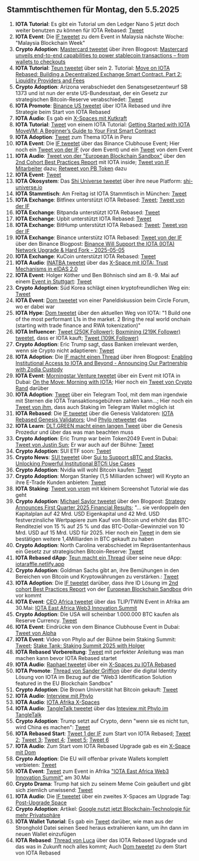 ## Stammtischthemen für Montag, den 5.5.2025

1. **IOTA Tutorial**: Es gibt ein Tutorial um den Ledger Nano S jetzt doch weiter benutzen zu können für IOTA Rebased: [Tweet](https://x.com/Cigamatoi/status/1916882833949311245) 
2. **IOTA Event**: Die [IF tweetet](https://x.com/iota/status/1916905844517613646) zu dem Event in Malaysia nächste Woche: "Malaysia Blockchain Week"
3. **Crypto Adoption**: [Mastercard tweetet](https://x.com/MastercardNews/status/1916896208187986114) über ihren Blogpost: [Mastercard unveils end-to-end capabilities to power stablecoin transactions – from wallets to checkouts](https://www.mastercard.com/news/press/2025/april/mastercard-unveils-end-to-end-capabilities-to-power-stablecoin-transactions-from-wallets-to-checkouts/)
4. **IOTA Tutorial**: [Teun tweetet](https://x.com/teunvw5/status/1916865321345876255) über sein 2. Tutorial: [Move on IOTA Rebased: Building a Decentralized Exchange Smart Contract. Part 2: Liquidity Providers and Fees](https://teunvw14.github.io/posts/iota-move-dex-pt2/)
5. **Crypto Adoption**: Arizona verabschiedet den Senatsgesetzentwurf SB 1373 und ist nun der erste US-Bundesstaat, der ein Gesetz zur strategischen Bitcoin-Reserve verabschiedet: [Tweet](https://x.com/SimplyBitcoinTV/status/1916962843599003812)
6. **IOTA Promote**: [Binance US tweetet](https://x.com/BinanceUS/status/1916981121511805093) über IOTA Rebased und ihre Strategie beim Start von IOTA Rebased
7. **IOTA Audio**: Es gab ein [X-Spaces mit Kutkraft](https://x.com/kutkraft/status/1917115467292152294)
8. **IOTA Tutorial**: [Tweet](https://x.com/zizicrypt/status/1916796912524538349) von einem IOTA Tutorial: [Getting Started with IOTA MoveVM: A Beginner’s Guide to Your First Smart Contract](https://medium.com/@cryptogrowthmarketer/getting-started-with-iota-movevm-a-beginners-guide-to-your-first-smart-contract-32e96bd51733)
9. **IOTA Adoption**: [Tweet](https://x.com/reht100/status/1916965311296786548) zum Thema IOTA in Peru
10. **IOTA Event**: Die [IF tweetet](https://x.com/iota/status/1917202214914768916) über das Binance Clubhouse Event; Hier noch ein [Tweet von der IF](https://x.com/iota/status/1917474004316626960) (vor dem Event) und ein [Tweet](https://x.com/iota/status/1917558691789709699) von dem Event
11. **IOTA Audio**: [Tweet von der "European Blockchain Sandbox"](https://x.com/EuropeanSandbox/status/1917158733593088301) über den [2nd Cohort Best Practices Report](https://blockchain-observatory.ec.europa.eu/2nd-cohort-best-practices-report_en) mit IOTA inside; [Tweet von IF Mitarbeiter](https://x.com/_tomjansson/status/1917219722766307706) dazu; [Retweet von PB Token](https://x.com/pbtokn/status/1917326820564939064) dazu
12. **IOTA Event**: [Tweet](https://x.com/ETOSPHERES/status/1917202825869693428)
13. **IOTA Ökosystem**: Das [Shi Universe tweetet](https://x.com/Shiuniverse/status/1917262543178928260) über ihre neue Platform: [shi-universe.io](https://shi-universe.io/)
14. **IOTA Stammtisch**: Am Freitag ist IOTA Stammtisch in München: [Tweet](https://x.com/IotaMunchen/status/1917299158429659303)
15. **IOTA Exchange**: Bitfinex unterstützt IOTA Rebased: [Tweet](https://x.com/GMZeusINV/status/1917252572420677930); [Tweet von der IF](https://x.com/iota/status/1918219597884301427)
16. **IOTA Exchange**: Bitpanda unterstützt IOTA Rebased: [Tweet](https://x.com/dlt_green/status/1917189650369724862)
17. **IOTA Exchange**: Upbit unterstützt IOTA Rebased: [Tweet](https://x.com/GMZeusINV/status/1917554165284495542)
18. **IOTA Exchange**: BitHump unterstützt IOTA Rebased: [Tweet](https://x.com/GMZeusINV/status/1918154756675064175); [Tweet von der IF](https://x.com/iota/status/1918206859279847674)
19. **IOTA Exchange**: Binance unterstütz IOTA Rebased: [Tweet von der IF](https://x.com/iota/status/1918190704075088113) über den Binance Blogpost: [Binance Will Support the IOTA (IOTA) Network Upgrade & Hard Fork - 2025-05-05](https://www.binance.com/en/support/announcement/detail/a18db274720642c0a0c20d477a431ad6)
20. **IOTA Exchange**: KuCoin unterstützt IOTA Rebased: [Tweet](https://x.com/GMZeusINV/status/1919003099550642629)
21. **IOTA Audio**: [INATBA tweetet](https://x.com/INATBA_org/status/1917142457113890929) über das [X-Space mit IOTA: Trust Mechanisms in eIDAS 2.0](https://x.com/i/spaces/1kvKpyVERQgGE)
22. **IOTA Event**: Holger Köther und Ben Böhnisch sind am 8.-9. Mai auf einem [Event in Stuttgart](https://event.cyberlaend.eu/willkommen): [Tweet](https://x.com/ETOSPHERES/status/1917202825869693428)
23. **Crypto Adoption**: Süd Korea schlägt einen kryptofreundlichen Weg ein: [Tweet](https://x.com/BTC_Archive/status/1917165808364462147)
24. **IOTA Event**: [Dom tweetet](https://x.com/DomSchiener/status/1917252543392215250) von einer Paneldiskussion beim Circle Forum, wo er dabei war
25. **IOTA Hype**: [Dom tweetet](https://x.com/DomSchiener/status/1917250332729708753) über den aktuellen Weg von IOTA: "1 Build one of the most performant L1s in the market. 2 Bring the real world onchain (starting with trade finance and RWA tokenization)"
26. **IOTA Influencer**: [Tweet (250K Follower)](https://x.com/QuintenFrancois/status/1917502934805266549); [Boxmining (219K Follower) tweetet](https://x.com/boxmining/status/1918598722692526373), dass er IOTA kauft; [Tweet (109K Follower)](https://x.com/Mechnft/status/1918440379223048213)
27. **Crypto Adoption**: Eric Trump sagt, dass Banken irrelevant werden, wenn sie Crypto nicht adaptieren: [Tweet](https://x.com/RWAwatchlist_/status/1917524349126598768)
28. **IOTA Adoption**: Die [IF macht einen Thread](https://x.com/iota/status/1917564600997839006) über ihren Blogpost: [Enabling Institutional Access to IOTA and Beyond - Announcing Our Partnership with Zodia Custody](https://blog.iota.org/iota-partnership-zodia/)
29. **IOTA Event**: [Morningstar Venture tweetet](https://x.com/Morningstar_VC/status/1917549281550164189) über ein Event mit IOTA in Dubai: [On the Move: Morning with IOTA](https://lu.ma/iota-37xdubai); Hier noch ein [Tweet von Crypto Rand](https://x.com/crypto_rand/status/1917840781664284716) darüber
30. **IOTA Adoption**: [Tweet](https://x.com/RodionVikol/status/1917569461223149614) über ein Telegram Tool, mit dem man irgendwie mit Sternen die IOTA Transaktionsgebühren zahlen kann...; Hier noch ein [Tweet von ihm](https://x.com/RodionVikol/status/1918582030494822754), dass auch Staking im Telegram Wallet möglich ist
31. **IOTA Rebased**: Die [IF tweetet](https://x.com/iota/status/1917926988989202578) über die Genesis Validatoren: [IOTA Rebased Genesis Validators](https://blog.iota.org/iota-rebased-genesis-validators/); Und [Phylo retweetet](https://x.com/PhyloIota/status/1917999118250909927) das
32. **IOTA Learn**: [DLT.GREEN macht einen langen Tweet](https://x.com/dlt_green/status/1917929540971827564) über die Genesis Prozedur und über das was man beachten muss
33. **Crypto Adoption**: Eric Trump war beim Token2049 Event in Dubai: [Tweet von Justin Sun](https://x.com/justinsuntron/status/1917965038578454875); Er war auch auf der Bühne: [Tweet](https://x.com/Cointelegraph/status/1917871139096822183)
34. **Crypto Adoption**: SUI ETF soon: [Tweet](https://x.com/matteodotsui/status/1917925925540286699)
35. **Crypto News**: [SUI tweetet](https://x.com/SuiNetwork/status/1917868560363167773) über [Sui to Support sBTC and Stacks, Unlocking Powerful Institutional BTCfi Use Cases](https://blog.sui.io/sbtc-stacks-btcfi/)
36. **Crypto Adoption**: Nvidia will wohl Bitcoin kaufen: [Tweet](https://x.com/cryptobeastreal/status/1917876267610943756)
37. **Crypto Adoption**: Morgan Stanley (1,5 Milliarden schwer) will Krypto an ihre E-Trade Kunden anbieten: [Tweet](https://x.com/BitcoinMagazine/status/1917895168117846510)
38. **IOTA Staking**: [Tweet von vrom](https://x.com/Vrom14286662/status/1918193631556411768) mit kleinem Screenshot Tutorial wie das geht
39. **Crypto Adoption**: [Michael Saylor tweetet](https://x.com/saylor/status/1918034658878513408) über den Blogpost: [Strategy Announces First Quarter 2025 Financial Results](https://www.strategy.com/press/strategy-announces-first-quarter-2025-financial-results_05-01-2025); "... sie verdoppeln den Kapitalplan auf 42 Mrd. USD Eigenkapital und 42 Mrd. USD festverzinsliche Wertpapiere zum Kauf von Bitcoin und erhöht das BTC-Renditeziel von 15 % auf 25 % und das BTC-Dollar-Gewinnziel von 10 Mrd. USD auf 15 Mrd. USD für 2025. Hier noch ein [Tweet](https://x.com/Saylorsatsire/status/1918282877227123193) in dem sie bestätigen weitere 1,4Milliarden in BTC gekauft zu haben
40. **Crypto Adoption**: North Carolina verabschiedet im Repräsentantenhaus ein Gesetz zur strategischen Bitcoin-Reserve: [Tweet](https://x.com/BTC_Archive/status/1917679972614856752)
41. **IOTA Rebased dApp**: [Teun macht ein Thread](https://x.com/teunvw5/status/1917567987273421140) über seine neue dApp: [iotaraffle.netlify.app](https://iotaraffle.netlify.app/)
42. **Crypto Adoption**: Goldman Sachs gibt an, ihre Bemühungen in den Bereichen von Bitcoin und Kryptowährungen zu verstärken.: [Tweet](https://x.com/BitcoinMagazine/status/1918274947912266078)
43. **IOTA Adoption**: Die [IF tweetet](https://x.com/iota/status/1918299859511021762) darüber, dass ihre ID Lösung im [2nd cohort Best Practices Report](https://blockchain-observatory.ec.europa.eu/2nd-cohort-best-practices-report_en) von der [European Blockchain Sandbox](https://x.com/EuropeanSandbox) drin vor kommt
44. **IOTA Event**: [CEO Africa tweetet](https://x.com/dx5ve/status/1918239884168376775) über das TLIP/TWIN Event in Afrika am 30.Mai: [IOTA East Africa Web3 Innovation Summit](https://lnkd.in/dqVPvBME)
45. **Crypto Adoption**: Die USA will scheinbar 1.000.000 BTC kaufen als Reserve Currency. [Tweet](https://x.com/WatcherGuru/status/1918335342324937160)
46. **IOTA Event**: Eindrücke von dem Binance Clubhouse Event in Dubai: [Tweet von Alpha](https://x.com/0xRimac/status/1918322441790935194)
47. **IOTA Event**: Video von Phylo auf der Bühne beim Staking Summit: [Tweet](https://x.com/StakingSummit/status/1918951868362895770); [Stake Tank: Staking Summit 2025 with Holger](https://www.youtube.com/watch?v=FCZFWB3gaYA)
48. **IOTA Rebased Vorbereitung**: [Tweet](https://x.com/Cigamatoi/status/1918727304097792111) mit perfekter Anleitung was man machen kann bevor IOTA Rebased startet
49. **IOTA Audio**: [Raphael tweetet](https://x.com/Raphie_El/status/1918567856335143383) über ein [X-Spaces zu IOTA Rebased](https://x.com/i/spaces/1vOGwXgRbjVJB) 
50. **IOTA Promote**: [Thread von Sander Griffion](https://x.com/sgriffioen/status/1918340831221543124) über die digital Identity Lösung von IOTA im Bezug auf die "Web3 Identification Solution featured in the EU Blockchain Sandbox"
51. **Crypto Adoption**: Die Brown Universität hat Bitcoin gekauft: [Tweet](https://x.com/Vivek4real_/status/1918316313656647818)
52. **IOTA Audio**: [Interview mit Phylo](https://x.com/IoachimViju/status/1918326034820194767)
53. **IOTA Audio**: [IOTA Afrika X-Spaces](https://x.com/iota_africa/status/1918372524095586757)
54. **IOTA Audio**: [TangleTalk tweetet](https://x.com/tangle_talk/status/1919062044130554229) über das [Inteview mit Phylo im TangleTalk](https://t.co/7nC6viU9Vu)
55. **Crypto Adoption**: Trump setzt auf Crypto, denn "wenn sie es nicht tun, wird China es machen": [Tweet](https://x.com/WatcherGuru/status/1919112973466956241)
56. **IOTA Rebased Start**: [Tweet 1 der IF](https://x.com/iota/status/1919255745008152751) zum Start von IOTA Rebased; [Tweet 2](https://x.com/iota/status/1919287057144221763); [Tweet 3](https://x.com/Vrom14286662/status/1919293179544662084); [Tweet 4](https://x.com/iota/status/1919304870470750514); [Tweet 5](https://x.com/iota/status/1919332854552510563); [Tweet 6]()
57. **IOTA Audio**: Zum Start vom IOTA Rebased Upgrade gab es ein [X-Space mit Dom](https://x.com/iota/status/1919255750079087058)
58. **Crypto Adoption**: Die EU will offenbar private Wallets komplett verbieten: [Tweet](https://x.com/EliNagarBrr/status/1919031710882124160)
59. **IOTA Event**: [Tweet](https://x.com/dx5ve/status/1919261022109507962) zum Event in Afrika ["IOTA East Africa Web3 Innovation Summit"](https://events.cioafrica.co/iota-east-africa-web3-innovation-summit) am 30.Mai
60. **Crypto Drama**: Trump hat sich zu seinem Meme Coin geäußert und gibt sich ziemlich unwissend: [Tweet](https://x.com/blocknewsdotcom/status/1919110647586914471)
61. **IOTA Audio**: Die [IF tweetet](https://x.com/iota/status/1919338797474406512) über ein zweites X-Spaces am Upgrade Tag: [Post-Upgrade Space](https://x.com/i/spaces/1lPKqMYoyvMKb)
62. **Crypto Adoption**: Artikel: [Google nutzt jetzt Blockchain-Technologie für mehr Privatsphäre](https://www.btc-echo.de/schlagzeilen/google-nutzt-jetzt-blockchain-technologie-fuer-mehr-privatsphaere-206765/?utm_term=Autofeed&utm_medium=Social&utm_source=Twitter#Echobox=1746430902)
63. **IOTA Wallet Tutorial**: Es gab ein [Tweet](https://x.com/Cigamatoi/status/1919364367545471103) darüber, wie man aus der Stronghold Datei seinen Seed heraus extrahieren kann, um ihn dann im neuen Wallet einzufügen
64. **IOTA Rebased**: [Thread von Luca](https://x.com/luca__moser/status/1919342142926758173) über das IOTA Rebased Upgrade und das was in Zukunft noch alles kommt; Auch [Dom tweetet](https://x.com/DomSchiener/status/1919379018127708622) zu dem Start von IOTA Rebased
   

